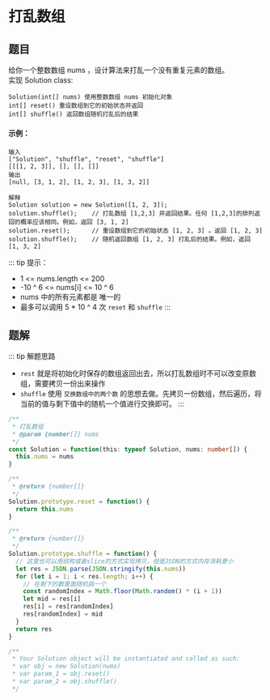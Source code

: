 # 打乱数组

## 题目

给你一个整数数组 nums ，设计算法来打乱一个没有重复元素的数组。<br>
实现 Solution class:
```
Solution(int[] nums) 使用整数数组 nums 初始化对象
int[] reset() 重设数组到它的初始状态并返回
int[] shuffle() 返回数组随机打乱后的结果
```

#### 示例：
```
输入
["Solution", "shuffle", "reset", "shuffle"]
[[[1, 2, 3]], [], [], []]
输出
[null, [3, 1, 2], [1, 2, 3], [1, 3, 2]]

解释
Solution solution = new Solution([1, 2, 3]);
solution.shuffle();    // 打乱数组 [1,2,3] 并返回结果。任何 [1,2,3]的排列返回的概率应该相同。例如，返回 [3, 1, 2]
solution.reset();      // 重设数组到它的初始状态 [1, 2, 3] 。返回 [1, 2, 3]
solution.shuffle();    // 随机返回数组 [1, 2, 3] 打乱后的结果。例如，返回 [1, 3, 2]
```

::: tip 提示：
- 1 <= nums.length <= 200
- -10 ^ 6 <= nums[i] <= 10 ^ 6
- nums 中的所有元素都是 唯一的
- 最多可以调用 5 * 10 ^ 4 次 `reset` 和 `shuffle`
:::

## 题解
::: tip 解题思路
- `rest` 就是将初始化时保存的数组返回出去，所以打乱数组时不可以改变原数组，需要拷贝一份出来操作
- `shuffle` 使用 `交换数组中的两个数` 的思想去做。先拷贝一份数组，然后遍历，将当前的值与剩下值中的随机一个值进行交换即可。
:::

```ts
/**
 * 打乱数组
 * @param {number[]} nums
 */
const Solution = function(this: typeof Solution, nums: number[]) {
  this.nums = nums
}

/**
 * @return {number[]}
 */
Solution.prototype.reset = function() {
  return this.nums
}

/**
 * @return {number[]}
 */
Solution.prototype.shuffle = function() {
  // 这里也可以用结构或者slice的方式实现拷贝，但是JSON的方式内存消耗更小
  let res = JSON.parse(JSON.stringify(this.nums))
  for (let i = 1; i < res.length; i++) {
    // 在剩下的数里面随机挑一个
    const randomIndex = Math.floor(Math.random() * (i + 1))
    let mid = res[i]
    res[i] = res[randomIndex]
    res[randomIndex] = mid
  }
  return res
}

/**
 * Your Solution object will be instantiated and called as such:
 * var obj = new Solution(nums)
 * var param_1 = obj.reset()
 * var param_2 = obj.shuffle()
 */
```
